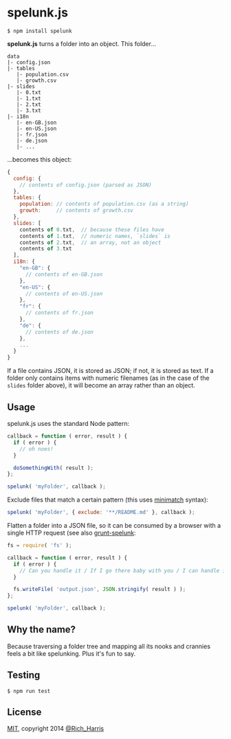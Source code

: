 spelunk.js
==========

```
$ npm install spelunk
```

**spelunk.js** turns a folder into an object. This folder...

```
data
|- config.json
|- tables
   |- population.csv
   |- growth.csv
|- slides
   |- 0.txt
   |- 1.txt
   |- 2.txt
   |- 3.txt
|- i18n
   |- en-GB.json
   |- en-US.json
   |- fr.json
   |- de.json
   |- ...
```

...becomes this object:


```js
{
  config: {
    // contents of config.json (parsed as JSON)
  },
  tables: {
    population: // contents of population.csv (as a string)
    growth:     // contents of growth.csv
  },
  slides: [
    contents of 0.txt,  // because these files have
    contents of 1.txt,  // numeric names, `slides` is
    contents of 2.txt,  // an array, not an object
    contents of 3.txt
  ],
  i18n: {
    "en-GB": {
      // contents of en-GB.json
    },
    "en-US": {
      // contents of en-US.json
    },
    "fr": {
      // contents of fr.json
    },
    "de": {
      // contents of de.json
    },
    ...
  }
}
```


If a file contains JSON, it is stored as JSON; if not, it is stored as text. If a folder only contains items with numeric filenames (as in the case of the `slides` folder above), it will become an array rather than an object.


Usage
-----

spelunk.js uses the standard Node pattern:

```js
callback = function ( error, result ) {
  if ( error ) {
    // oh noes!
  }

  doSomethingWith( result );
};

spelunk( 'myFolder', callback );
```

Exclude files that match a certain pattern (this uses [minimatch](https://github.com/isaacs/minimatch) syntax):

```js
spelunk( 'myFolder', { exclude: '**/README.md' }, callback );
```

Flatten a folder into a JSON file, so it can be consumed by a browser with a single HTTP request (see also [grunt-spelunk](https://github.com/Rich-Harris/grunt-spelunk):

```js
fs = require( 'fs' );

callback = function ( error, result ) {
  if ( error ) {
    // Can you handle it / If I go there baby with you / I can handle it
  }

  fs.writeFile( 'output.json', JSON.stringify( result ) );
};

spelunk( 'myFolder', callback );
```


Why the name?
-------------

Because traversing a folder tree and mapping all its nooks and crannies feels a bit like spelunking. Plus it's fun to say.

Testing
-------

```
$ npm run test
```

License
-------

[MIT](LICENSE.md), copyright 2014 [@Rich_Harris](http://twitter.com/Rich_Harris)